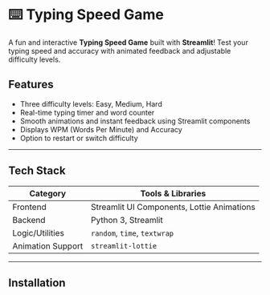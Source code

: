 # ⌨️ Typing Speed Game

A fun and interactive **Typing Speed Game** built with **Streamlit**! Test your typing speed and accuracy with animated feedback and adjustable difficulty levels.


## Features

- Three difficulty levels: Easy, Medium, Hard  
- Real-time typing timer and word counter  
- Smooth animations and instant feedback using Streamlit components  
- Displays WPM (Words Per Minute) and Accuracy  
- Option to restart or switch difficulty  

---

## Tech Stack

| Category         | Tools & Libraries               |
|------------------|----------------------------------|
| Frontend         | Streamlit UI Components, Lottie Animations  |
| Backend          | Python 3, Streamlit              |
| Logic/Utilities  | `random`, `time`, `textwrap`     |
| Animation Support  | `streamlit-lottie`          |

---

## Installation




